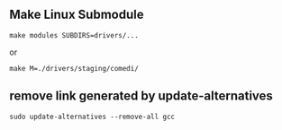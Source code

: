 ## Make Linux Submodule
```
make modules SUBDIRS=drivers/...
```
or
```
make M=./drivers/staging/comedi/
```
## remove link generated by update-alternatives
`sudo update-alternatives --remove-all gcc`
